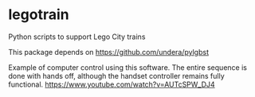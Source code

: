 # legotrain
Python scripts to support Lego City trains

This package depends on https://github.com/undera/pylgbst 

Example of computer control using this software. The entire sequence is done with hands off, although the handset controller remains fully functional. https://www.youtube.com/watch?v=AUTcSPW_DJ4

